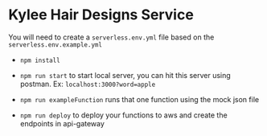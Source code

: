 # Kylee Hair Designs Service

You will need to create a `serverless.env.yml` file based on the `serverless.env.example.yml`

- `npm install`

- `npm run start` to start local server, you can hit this server using postman. Ex: `localhost:3000?word=apple`

- `npm run exampleFunction` runs that one function using the mock json file

- `npm run deploy` to deploy your functions to aws and create the endpoints in api-gateway
